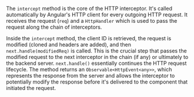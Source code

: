 The `intercept` method is the core of the HTTP interceptor. It's called automatically by Angular's HTTP client for every outgoing HTTP request. It receives the request (`req`) and a `HttpHandler` which is used to pass the request along the chain of interceptors.

Inside the `intercept` method, the client ID is retrieved, the request is modified (cloned and headers are added), and then `next.handle(modifiedReq)` is called. This is the crucial step that passes the modified request to the next interceptor in the chain (if any) or ultimately to the backend server.  `next.handle()` essentially continues the HTTP request lifecycle. The method returns an `Observable<HttpEvent<any>>`, which represents the response from the server and allows the interceptor to potentially modify the response before it's delivered to the component that initiated the request.